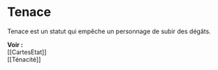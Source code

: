 # Tenace
Tenace est un statut qui empêche un personnage de subir des dégâts. 

**Voir :**  
[[CartesEtat]]  
[[Ténacité]]